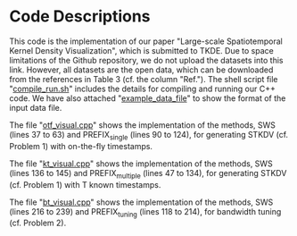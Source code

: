 # Code Descriptions
This code is the implementation of our paper "Large-scale Spatiotemporal Kernel Density Visualization", which is submitted to TKDE. Due to space limitations of the Github repository, we do not upload the datasets into this link. However, all datasets are the open data, which can be downloaded from the references in Table 3 (cf. the column "Ref."). The shell script file "[compile_run.sh](compile_run.sh)" includes the details for compiling and running our C++ code. We have also attached "[example_data_file](example_data_file)" to show the format of the input data file.

The file "[otf_visual.cpp](otf_visual.cpp)" shows the implementation of the methods, SWS (lines 37 to 63) and PREFIX<sub>single</sub> (lines 90 to 124), for generating STKDV (cf. Problem 1) with on-the-fly timestamps.

The file "[kt_visual.cpp](kt_visual.cpp)" shows the implementation of the methods, SWS (lines 136 to 145) and PREFIX<sub>multiple</sub> (lines 47 to 134), for generating STKDV (cf. Problem 1) with T known timestamps.

The file "[bt_visual.cpp](bt_visual.cpp)" shows the implementation of the methods, SWS (lines 216 to 239) and PREFIX<sub>tuning</sub> (lines 118 to 214), for bandwidth tuning (cf. Problem 2).

<!--- # PREFIX (Technical Report)
Due to space limitations of PVLDB, we do not provide a detailed proof of Lemma 1 in the paper. In this Github link, we also include the technical report ([PREFIX_TR.pdf](PREFIX_TR.pdf)), which shows the proof in Section 7. Since the letters and figures are deformed when you view the pdf file in the anonymized Github link, you can first download this file and then read it in your local computer.--->
